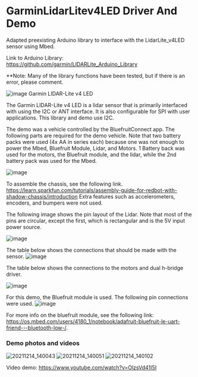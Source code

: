 # GarminLidarLitev4LED Driver And Demo
Adapted preexisting Arduino library to interface with the LidarLite_v4LED sensor using Mbed.

Link to Arduino Library: https://github.com/garmin/LIDARLite_Arduino_Library

**Note: Many of the library functions have been tested, but if there is an error, please comment.


![image](https://user-images.githubusercontent.com/85893093/145903958-eeffc936-7194-41f8-ade3-3e680ac312af.png)
Garmin LIDAR-Lite v4 LED


The Garmin LIDAR-Lite v4 LED is a lidar sensor that is primarily interfaced with using the I2C or ANT interface. It is also configurable for SPI with user applications.
This library and demo use I2C.

The demo was a vehicle controlled by the BluefruitConnect app. The following parts are required for the demo vehicle. Note that two battery packs were used (4x AA in series each) because one was not enough to power the Mbed, Bluefruit Module, Lidar, and Motors.
1 Battery back was used for the motors, the Bluefruit module, and the lidar, while the 2nd battery pack was used for the Mbed.

![image](https://user-images.githubusercontent.com/85893093/146115269-7c2b65e0-5431-4308-ac4a-347952bf99ad.png)

To assemble the chassis, see the following link.
https://learn.sparkfun.com/tutorials/assembly-guide-for-redbot-with-shadow-chassis/introduction
Extra features such as accelerometers, encoders, and bumpers were not used.

The following image shows the pin layout of the Lidar. Note that most of the pins are circular, except the first, which is rectangular and is the 5V input power source.

![image](https://user-images.githubusercontent.com/85893093/145903079-3c0971f5-d54d-42a2-804c-5f9ab2103091.png)

The table below shows the connections that should be made with the sensor.
![image](https://user-images.githubusercontent.com/85893093/146205312-66910334-0fef-4475-8bbd-8ee71c9b55e5.png)

The table below shows the connections to the motors and dual h-bridge driver.

![image](https://user-images.githubusercontent.com/85893093/146114970-a4750ad0-8c3c-4c51-b1ed-76283d3c68da.png)




For this demo, the Bluefruit module is used. The following pin connections were used.
![image](https://user-images.githubusercontent.com/85893093/146205948-99eaecaa-b881-4348-b474-235a12075e16.png)


For more info on the bluefruit module, see the following link:
https://os.mbed.com/users/4180_1/notebook/adafruit-bluefruit-le-uart-friend---bluetooth-low-/.

### Demo photos and videos
![20211214_140043](https://user-images.githubusercontent.com/96154246/146110832-fac30f29-b3b2-4923-818b-799e658c0059.jpg)
![20211214_140051](https://user-images.githubusercontent.com/96154246/146110845-8cee6e5d-3926-4794-9781-892a70a266c0.jpg)
![20211214_140102](https://user-images.githubusercontent.com/96154246/146110857-9edaa65c-3c5e-4c54-9b3a-7b175a00f593.jpg)

Video demo: https://www.youtube.com/watch?v=OlzsVd41I5I
